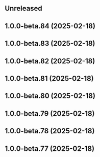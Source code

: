 ## Unreleased

## 1.0.0-beta.84 (2025-02-18)

## 1.0.0-beta.83 (2025-02-18)

## 1.0.0-beta.82 (2025-02-18)

## 1.0.0-beta.81 (2025-02-18)

## 1.0.0-beta.80 (2025-02-18)

## 1.0.0-beta.79 (2025-02-18)

## 1.0.0-beta.78 (2025-02-18)

## 1.0.0-beta.77 (2025-02-18)
